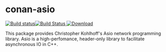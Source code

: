 conan-asio
==========

[![Build status](https://ci.appveyor.com/api/projects/status/mormwlpu8ocjnwwx?svg=true)](https://ci.appveyor.com/project/fmorgner/asio-conan)[![Build Status](https://travis-ci.org/fmorgner/asio-conan.svg?branch=master)](https://travis-ci.org/fmorgner/asio-conan)[ ![Download](https://api.bintray.com/packages/fmorgner/conan-fmorgner/Asio%3Afmorgner/images/download.svg) ](https://bintray.com/fmorgner/conan-fmorgner/Asio%3Afmorgner/_latestVersion)

This package provides Christopher Kohlhoff's Asio network programming library.
Asio is a high-perfomance, header-only library to facilitate asynchronous IO in
C++.
